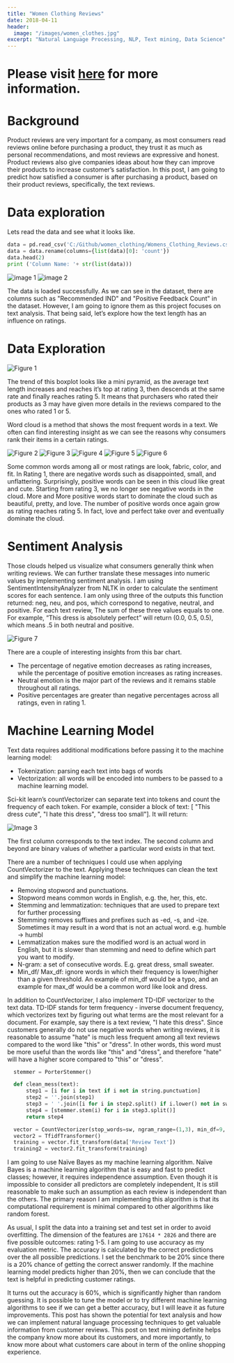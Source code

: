 ```yaml
---
title: "Women Clothing Reviews"
date: 2018-04-11
header:
  image: "/images/women_clothes.jpg"
excerpt: "Natural Language Processing, NLP, Text mining, Data Science"
---
```


# Please visit [here](https://github.com/ryan-kttam/women_clothing) for more information.

# Background

Product reviews are very important for a company, as most consumers read reviews online before purchasing a product, they trust it as much as personal recommendations, and most reviews are expressive and honest. Product reviews also give companies ideas about how they can improve their products to increase customer’s satisfaction. In this post, I am going to predict how satisfied a consumer is after purchasing a product, based on their product reviews, specifically, the text reviews.

# Data exploration

Lets read the data and see what it looks like.
``` python
data = pd.read_csv('C:/Github/women_clothing/Womens_Clothing_Reviews.csv', header=0)
data = data.rename(columns={list(data)[0]: 'count'})
data.head(2)
print ('Column Name: '+ str(list(data)))
```
<img src="/images/women_clothing/image1.jpg" alt="image 1">
<img src="/images/women_clothing/image2.jpg" alt="image 2">

The data is loaded successfully. As we can see in the dataset, there are columns such as "Recommended IND" and "Positive Feedback Count" in the dataset. However, I am going to ignore them as this project focuses on text analysis. That being said, let’s explore how the text length has an influence on ratings.

# Data Exploration

<img src="/images/women_clothing/Figure_1.jpg" alt="Figure 1">

The trend of this boxplot looks like a mini pyramid, as the average text length increases and reaches it’s top at rating 3, then descends at the same rate and finally reaches rating 5. It means that purchasers who rated their products as 3 may have given more details in the reviews compared to the ones who rated 1 or 5.

Word cloud is a method that shows the most frequent words in a text. We often can find interesting insight as we can see the reasons why consumers rank their items in a certain ratings.

<img src="/images/women_clothing/Figure_2.jpg" alt="Figure 2">
<img src="/images/women_clothing/Figure_3.jpg" alt="Figure 3">
<img src="/images/women_clothing/Figure_4.jpg" alt="Figure 4">
<img src="/images/women_clothing/Figure_5.jpg" alt="Figure 5">
<img src="/images/women_clothing/Figure_6.jpg" alt="Figure 6">

Some common words among all or most ratings are look, fabric, color, and fit. In Rating 1, there are negative words such as disappointed, small, and unflattering. Surprisingly, positive words can be seen in this cloud like great and cute.
Starting from rating 3, we no longer see negative words in the cloud. More and More positive words start to dominate the cloud such as beautiful, pretty, and love.
The number of positive words once again grow as rating reaches rating 5. In fact, love and perfect take over and eventually dominate the cloud.

# Sentiment Analysis

Those clouds helped us visualize what consumers generally think when writing reviews. We can further translate these messages into numeric values by implementing sentiment analysis. I am using SentimentIntensityAnalyzer from NLTK in order to calculate the sentiment scores for each sentence. I am only using three of the outputs this function returned: neg, neu, and pos, which correspond to negative, neutral, and positive. For each text review, The sum of these three values equals to one. For example, “This dress is absolutely perfect” will return (0.0, 0.5, 0.5), which means .5 in both neutral and positive.

<img src="/images/women_clothing/Figure_7.jpg" alt="Figure 7">

There are a couple of interesting insights from this bar chart.
 - The percentage of negative emotion decreases as rating increases, while the percentage of positive emotion increases as rating increases.
 - Neutral emotion is the major part of the reviews and it remains stable throughout all ratings.
 - Positive percentages are greater than negative percentages across all ratings, even in rating 1.

# Machine Learning Model

Text data requires additional modifications before passing it to the machine learning model:
 - Tokenization: parsing each text into bags of words
 - Vectorization: all words will be encoded into numbers to be passed to a machine learning model.

Sci-kit learn’s countVectorizer can separate text into tokens and count the frequency of each token. For example, consider a block of text: [ "This dress cute", "I hate this dress", "dress too small"]. It will return:

<img src="/images/women_clothing/image3.jpg" alt="Image 3">

The first column corresponds to the text index. The second column and beyond are binary values of whether a particular word exists in that text.

There are a number of techniques I could use when applying CountVectorizer to the text. Applying these techniques can clean the text and simplify the machine learning model:
 - Removing stopword and punctuations.
  - Stopword means common words in English, e.g. the, her, this, etc.
 - Stemming and lemmatization: techniques that are used to prepare text for further processing
  - Stemming removes suffixes and prefixes such as -ed, -s, and -ize. Sometimes it may result in a word that is not an actual word. e.g. humble -> humbl
  - Lemmatization makes sure the modified word is an actual word in English, but it is slower than stemming and need to define which part you want to modify.
 - N-gram: a set of consecutive words. E.g. great dress, small sweater.
 - Min_df/ Max_df: ignore words in which their frequency is lower/higher than a given threshold. An example of min_df would be a typo, and an example for max_df would be a common word like look and dress.

In addition to CountVectorizer, I also implement TD-IDF vectorizer to the text data. TD-IDF stands for term frequency - inverse document frequency, which vectorizes text by figuring out what terms are the most relevant for a document.
For example, say there is a text review, "I hate this dress". Since customers generally do not use negative words when writing reviews, it is reasonable to assume "hate" is much less frequent among all text reviews compared to the word like "this" or "dress". In other words, this word must be more useful than the words like "this" and "dress", and therefore "hate" will have a higher score compared to "this" or "dress".
``` python
  stemmer = PorterStemmer()

  def clean_mess(text):
      step1 = [i for i in text if i not in string.punctuation]
      step2 = ''.join(step1)
      step3 = ' '.join([i for i in step2.split() if i.lower() not in sw])
      step4 = [stemmer.stem(i) for i in step3.split()]
      return step4

  vector = CountVectorizer(stop_words=sw, ngram_range=(1,3), min_df=9, analyzer=clean_mess)
  vector2 = TfidfTransformer()
  training = vector.fit_transform(data['Review Text'])
  training2 = vector2.fit_transform(training)
```

I am going to use Naïve Bayes as my machine learning algorithm. Naïve Bayes is a machine learning algorithm that is easy and fast to predict classes; however, it requires independence assumption. Even though it is impossible to consider all predictors are completely independent, It is still reasonable to make such an assumption as each review is independent than the others. The primary reason I am implementing this algorithm is that its computational requirement is minimal compared to other algorithms like random forest.

As usual, I split the data into a training set and test set in order to avoid overfitting. The dimension of the features are `17614 * 2826` and there are five possible outcomes: rating 1-5. I am going to use accuracy as my evaluation metric. The accuracy is calculated by the correct predictions over the all possible predictions. I set the benchmark to be 20% since there is a 20% chance of getting the correct answer randomly. If the machine learning model predicts higher than 20%, then we can conclude that the text is helpful in predicting customer ratings.

It turns out the accuracy is 60%, which is significantly higher than random guessing. It is possible to tune the model or to try different machine learning algorithms to see if we can get a better accuracy, but I will leave it as future improvements. This post has shown the potential for text analysis and how we can implement natural language processing techniques to get valuable information from customer reviews. This post on text mining definite helps the company know more about its customers, and more importantly, to know more about what customers care about in term of the online shopping experience.
